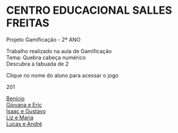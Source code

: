 # CENTRO EDUCACIONAL SALLES FREITAS
<head>
<meta charset="utf-8">
</head>
Projeto Gamificação - 2º ANO

<p>Trabalho realizado na aula de Gamificação<br>
Tema: Quebra cabeça numérico<br>
Descubra a tabuada de 2<br>

Clique no nome do aluno para acessar o jogo</p>
<p>201</p>
<a href="https://silvalaine.github.io/2-ano_Salles/Benicio/">Benício</a><br>
<a href="https://silvalaine.github.io/1-ano_Salles/Giovana e Eric/">Giovana e Eric</a><br>
<a href="https://silvalaine.github.io/1-ano_Salles/Isaac e Gustavo">Isaac e Gustavo</a><br>
<a href="https://silvalaine.github.io/1-ano_Salles/Liz e Maria/">Liz e Maria</a><br>
<a href="https://silvalaine.github.io/1-ano_Salles/Lucas e Andre/">Lucas e André</a><br>
